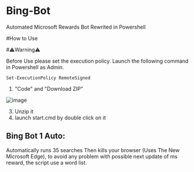 # Bing-Bot
Automated Microsoft Rewards Bot Rewrited in Powershell

#How to Use

#⚠️Warning⚠️
  
  Before Use please set the execution policy.
  Launch the following command in Powershell as Admin.
  
  `Set-ExecutionPolicy RemoteSigned`

1. "Code" and "Download ZIP"


![image](https://github.com/Ludo-code/Powershell-Bing-Bot/assets/56892223/72dba9e1-d7d9-4088-a294-f4371c21b0a2)



3. Unzip it
4. launch start.cmd by double click on it


## Bing Bot 1 Auto:
Automatically runs 35 searches Then kills your browser (Uses The New Microsoft Edge), to avoid any problem with possible next update of ms reward, the script use a word list.
